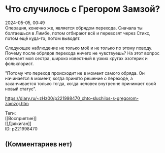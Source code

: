 Что случилось с Грегором Замзой?
================================

  
2024-05-05, 00:49  
 Операция, конечно же, является обрядом перехода. Сначала ты болтаешься в Лимбе, потом отбирают всё и перевозят через Стикс, потом ещё куда-то, потом выводят.   
   
 Следующее наблюдение не только моё и не только по этому поводу. Почему после обрядов перехода ничего не чувствуешь? На этот вопрос отвечает моя сестра, широко известный в узких кругах эзотерик и фольклорист.   
   
 "Потому что переход происходит не в момент самого обряда. Он начинается в момент, когда принято решение о переходе, а заканчивается только тогда, когда человек внутренне принимает свой новый статус".   
  
<https://diary.ru/~zHz00/p221998470_chto-sluchilos-s-gregorom-zamzoj.htm>  
  
Теги:  
[[Восприятие]]  
[[Дзякиган]]  
ID: p221998470  


(Комментариев нет)
------------------